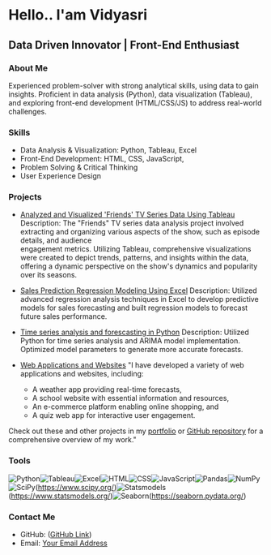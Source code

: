 # Hello.. I'am Vidyasri

## Data Driven Innovator | Front-End Enthusiast

### About Me

Experienced problem-solver with strong analytical skills, using data to gain insights. Proficient in data analysis (Python), data visualization (Tableau), and exploring front-end development (HTML/CSS/JS) to address real-world challenges. 

### Skills

- Data Analysis & Visualization: Python, Tableau, Excel
- Front-End Development: HTML, CSS, JavaScript, 
- Problem Solving & Critical Thinking
- User Experience Design

### Projects

- [Analyzed and Visualized 'Friends' TV Series Data Using Tableau](https://public.tableau.com/views/Friends_17032326360380/FriendsDashboard?:language=en-US&:sid=&:display_count=n&:origin=viz_share_link)
  Description: The "Friends" TV series data analysis project involved extracting and organizing various aspects of the show, such as episode details, and audience     
  engagement metrics.
  Utilizing Tableau, comprehensive visualizations were created to depict trends, patterns, and insights within the data, offering a dynamic perspective on the show's    dynamics and popularity over its seasons.
  
- [Sales Prediction Regression Modeling Using Excel](Link)
  Description: Utilized advanced regression analysis techniques in Excel to develop predictive models for sales forecasting and built regression models to forecast   
  future sales performance.

- [Time series analysis and forescasting in Python](Link)
  Description: Utilized Python for time series analysis and ARIMA model implementation. Optimized model parameters to generate more accurate forecasts.

- [Web Applications and Websites](Link)
  "I have developed a variety of web applications and websites, including:
    - A weather app providing real-time forecasts,
    - A school website with essential information and resources,
    - An e-commerce platform enabling online shopping, and
    - A quiz web app for interactive user engagement.

Check out these and other projects in my [portfolio](https://myresume-kvs.netlify.app/) or [GitHub repository](https://github.com/vs-k28?tab=repositories) for a comprehensive overview of my work."

### Tools

![Python](https://img.icons8.com/color/48/000000/python.png)![Tableau](https://img.icons8.com/color/48/000000/tableau-software.png)![Excel](https://img.icons8.com/color/48/000000/microsoft-excel-2019.png)![HTML](https://img.icons8.com/color/48/000000/html-5.png)![CSS](https://img.icons8.com/color/48/000000/css3.png)![JavaScript](https://img.icons8.com/color/48/000000/javascript.png)![Pandas](https://img.icons8.com/color/48/000000/pandas.png)![NumPy](https://img.icons8.com/color/48/000000/numpy.png)![SciPy](https://pydata.org/static/img/scipy_logo.png)(https://www.scipy.org/)![Statsmodels](https://www.statsmodels.org/static/images/logo.png)(https://www.statsmodels.org/)![Seaborn](https://pydata.org/static/img/seaborn_logo.png)(https://seaborn.pydata.org/)

### Contact Me

- GitHub: ([GitHub Link](https://github.com/vs-k28))
- Email: [Your Email Address](mailto:kandukurividyasri@gmail.com)
